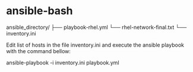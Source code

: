 # ansible-bash

ansible_directory/
├── playbook-rhel.yml
└── rhel-network-final.txt
└── inventory.ini

Edit list of hosts in the file inventory.ini and execute the ansible playbook with the command bellow:

ansible-playbook -i inventory.ini playbook.yml 

